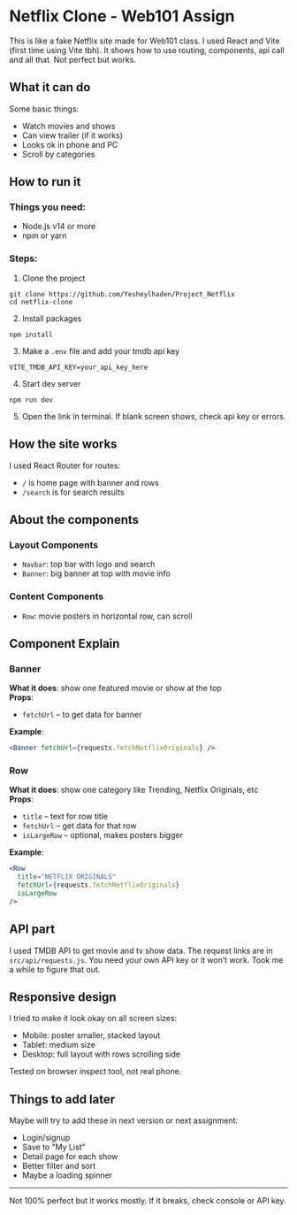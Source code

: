 # Netflix Clone - Web101 Assign

This is like a fake Netflix site made for Web101 class. I used React and Vite (first time using Vite tbh). It shows how to use routing, components, api call and all that. Not perfect but works.

## What it can do

Some basic things:

- Watch movies and shows  
- Can view trailer (if it works)  
- Looks ok in phone and PC  
- Scroll by categories  

## How to run it

### Things you need:

- Node.js v14 or more  
- npm or yarn  

### Steps:

1. Clone the project

```
git clone https://github.com/Yesheylhaden/Project_Netflix
cd netflix-clone
```

2. Install packages

```
npm install
```

3. Make a `.env` file and add your tmdb api key

```
VITE_TMDB_API_KEY=your_api_key_here
```

4. Start dev server

```
npm run dev
```

5. Open the link in terminal. If blank screen shows, check api key or errors.

## How the site works

I used React Router for routes:

- `/` is home page with banner and rows  
- `/search` is for search results  

## About the components

### Layout Components

- `Navbar`: top bar with logo and search  
- `Banner`: big banner at top with movie info

### Content Components

- `Row`: movie posters in horizontal row, can scroll  

## Component Explain

### Banner

**What it does**: show one featured movie or show at the top  
**Props**:  
- `fetchUrl` – to get data for banner  

**Example**:

```jsx
<Banner fetchUrl={requests.fetchNetflixOriginals} />
```

### Row

**What it does**: show one category like Trending, Netflix Originals, etc  
**Props**:  
- `title` – text for row title  
- `fetchUrl` – get data for that row  
- `isLargeRow` – optional, makes posters bigger

**Example**:

```jsx
<Row 
  title="NETFLIX ORIGINALS" 
  fetchUrl={requests.fetchNetflixOriginals}
  isLargeRow
/>
```

## API part

I used TMDB API to get movie and tv show data. The request links are in `src/api/requests.js`. You need your own API key or it won’t work. Took me a while to figure that out.

## Responsive design

I tried to make it look okay on all screen sizes:

- Mobile: poster smaller, stacked layout  
- Tablet: medium size  
- Desktop: full layout with rows scrolling side  

Tested on browser inspect tool, not real phone.

## Things to add later

Maybe will try to add these in next version or next assignment:

- Login/signup  
- Save to "My List"  
- Detail page for each show  
- Better filter and sort  
- Maybe a loading spinner  

---

Not 100% perfect but it works mostly. If it breaks, check console or API key.
